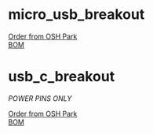 # micro_usb_breakout

[Order from OSH Park](https://oshpark.com/shared_projects/bVx35Xfa)  
[BOM](https://octopart.com/bom-tool/nSWhTy3j)

# usb_c_breakout

*POWER PINS ONLY*

[Order from OSH Park](https://oshpark.com/shared_projects/h3u1LXVt)  
[BOM](https://octopart.com/bom-tool/eTgmRN08)

